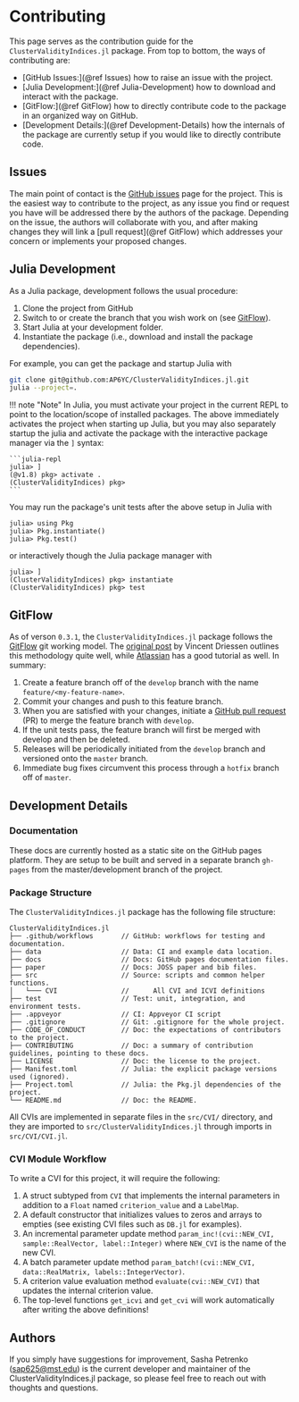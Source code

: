 # Contributing

This page serves as the contribution guide for the `ClusterValidityIndices.jl` package.
From top to bottom, the ways of contributing are:

- [GitHub Issues:](@ref Issues) how to raise an issue with the project.
- [Julia Development:](@ref Julia-Development) how to download and interact with the package.
- [GitFlow:](@ref GitFlow) how to directly contribute code to the package in an organized way on GitHub.
- [Development Details:](@ref Development-Details) how the internals of the package are currently setup if you would like to directly contribute code.

## Issues

The main point of contact is the [GitHub issues](https://github.com/AP6YC/ClusterValidityIndices.jl/issues) page for the project.
This is the easiest way to contribute to the project, as any issue you find or request you have will be addressed there by the authors of the package.
Depending on the issue, the authors will collaborate with you, and after making changes they will link a [pull request](@ref GitFlow) which addresses your concern or implements your proposed changes.

## Julia Development

As a Julia package, development follows the usual procedure:

1. Clone the project from GitHub
2. Switch to or create the branch that you wish work on (see [GitFlow](@ref)).
3. Start Julia at your development folder.
4. Instantiate the package (i.e., download and install the package dependencies).

For example, you can get the package and startup Julia with

```sh
git clone git@github.com:AP6YC/ClusterValidityIndices.jl.git
julia --project=.
```

!!! note "Note"
    In Julia, you must activate your project in the current REPL to point to the location/scope of installed packages.
    The above immediately activates the project when starting up Julia, but you may also separately startup the julia and activate the package with the interactive
    package manager via the `]` syntax:

    ```julia-repl
    julia> ]
    (@v1.8) pkg> activate .
    (ClusterValidityIndices) pkg>
    ```

You may run the package's unit tests after the above setup in Julia with

```julia-repl
julia> using Pkg
julia> Pkg.instantiate()
julia> Pkg.test()
```

or interactively though the Julia package manager with

```julia-repl
julia> ]
(ClusterValidityIndices) pkg> instantiate
(ClusterValidityIndices) pkg> test
```

## GitFlow

As of verson `0.3.1`, the `ClusterValidityIndices.jl` package follows the [GitFlow](https://nvie.com/posts/a-successful-git-branching-model/) git working model.
The [original post](https://nvie.com/posts/a-successful-git-branching-model/) by Vincent Driessen outlines this methodology quite well, while [Atlassian](https://www.atlassian.com/git/tutorials/comparing-workflows/gitflow-workflow) has a good tutorial as well.
In summary:

1. Create a feature branch off of the `develop` branch with the name `feature/<my-feature-name>`.
2. Commit your changes and push to this feature branch.
3. When you are satisfied with your changes, initiate a [GitHub pull request](https://github.com/AP6YC/ClusterValidityIndices.jl/pulls) (PR) to merge the feature branch with `develop`.
4. If the unit tests pass, the feature branch will first be merged with develop and then be deleted.
5. Releases will be periodically initiated from the `develop` branch and versioned onto the `master` branch.
6. Immediate bug fixes circumvent this process through a `hotfix` branch off of `master`.

## Development Details

### Documentation

These docs are currently hosted as a static site on the GitHub pages platform.
They are setup to be built and served in a separate branch `gh-pages` from the master/development branch of the project.

### Package Structure

The `ClusterValidityIndices.jl` package has the following file structure:

```console
ClusterValidityIndices.jl
├── .github/workflows       // GitHub: workflows for testing and documentation.
├── data                    // Data: CI and example data location.
├── docs                    // Docs: GitHub pages documentation files.
├── paper                   // Docs: JOSS paper and bib files.
├── src                     // Source: scripts and common helper functions.
│   └─── CVI                //      All CVI and ICVI definitions
├── test                    // Test: unit, integration, and environment tests.
├── .appveyor               // CI: Appveyor CI script
├── .gitignore              // Git: .gitignore for the whole project.
├── CODE_OF_CONDUCT         // Doc: the expectations of contributors to the project.
├── CONTRIBUTING            // Doc: a summary of contribution guidelines, pointing to these docs.
├── LICENSE                 // Doc: the license to the project.
├── Manifest.toml           // Julia: the explicit package versions used (ignored).
├── Project.toml            // Julia: the Pkg.jl dependencies of the project.
└── README.md               // Doc: the README.
```

All CVIs are implemented in separate files in the `src/CVI/` directory, and they are imported to `src/ClusterValidityIndices.jl` through imports in `src/CVI/CVI.jl`.

### CVI Module Workflow

To write a CVI for this project, it will require the following:

1. A struct subtyped from `CVI` that implements the internal parameters in addition to a `Float` named `criterion_value` and a `LabelMap`.
2. A default constructor that initializes values to zeros and arrays to empties (see existing CVI files such as `DB.jl` for examples).
3. An incremental parameter update method `param_inc!(cvi::NEW_CVI, sample::RealVector, label::Integer)` where `NEW_CVI` is the name of the new CVI.
4. A batch parameter update method `param_batch!(cvi::NEW_CVI, data::RealMatrix, labels::IntegerVector)`.
5. A criterion value evaluation method `evaluate(cvi::NEW_CVI)` that updates the internal criterion value.
6. The top-level functions `get_icvi` and `get_cvi` will work automatically after writing the above definitions!

## Authors

If you simply have suggestions for improvement, Sasha Petrenko (<sap625@mst.edu>) is the current developer and maintainer of the ClusterValidityIndices.jl package, so please feel free to reach out with thoughts and questions.
